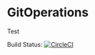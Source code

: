 # GitOperations
Test


Build Status: 
[![CircleCI](https://circleci.com/gh/gooorack/GitOperations.svg?style=svg)](https://circleci.com/gh/gooorack/GitOperations)
